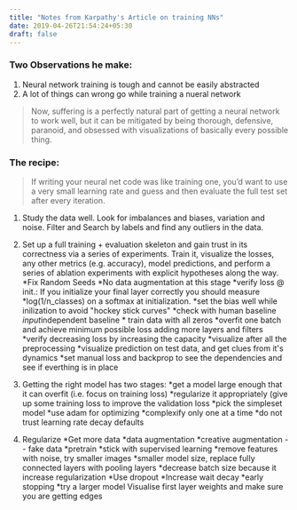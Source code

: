 ```yaml
---
title: "Notes from Karpathy's Article on training NNs"
date: 2019-04-26T21:54:24+05:30
draft: false
---
```


### Two Observations he make:
1. Neural network training is tough and cannot be easily abstracted
2. A lot of things can wrong go while training a nueral network

>Now, suffering is a perfectly natural part of getting a neural network to work well, but it can be mitigated by being thorough, defensive, paranoid, and obsessed with visualizations of basically every possible thing.

### The recipe:

>If writing your neural net code was like training one, you’d want to use a very small learning rate and guess and then evaluate the full test set after every iteration.

1. Study the data well. Look for imbalances and biases, variation and noise. Filter and Search by labels and find any outliers in the data.

2. Set up a full training + evaluation skeleton and gain trust in its correctness via a series of experiments.  Train it, visualize the losses, any other metrics (e.g. accuracy), model predictions, and perform a series of ablation experiments with explicit hypotheses along the way.
	*Fix Random Seeds
	*No data augmentation at this stage
	*verify loss @ init.: If you initialize your final layer correctly you should measure 
	*log(1/n_classes) on a softmax at initialization.
	*set the bias well while inilization to avoid "hockey stick curves"
	*check with human baseline
	*input*independent baseline * train data with all zeros
	*overfit one batch and achieve minimum possible loss adding more layers and filters
	*verify decreasing loss by increasing the capacity
	*visualize after all the preprocessing
	*visualize prediction on test data, and get clues from it's dynamics
	*set manual loss and backprop to see the dependencies and see if everthing is in place
3. Getting the right model has two stages:
	*get a model large enough that it can overfit (i.e. focus on training loss) 
	*regularize it appropriately (give up some training loss to improve the validation loss
	*pick the simpleset model
	*use adam for optimizing
	*complexify only one at a time
	*do not trust learning rate decay defaults
4. Regularize
	*Get more data
	*data augmentation
	*creative augmentation -- fake data
	*pretrain
	*stick with supervised learning
	*remove features with noise, try smaller images
	*smaller model size, replace fully connected layers with pooling layers
	*decrease batch size because it increase regularization
	*Use dropout
	*Increase wait decay
	*early stopping
	*try a larger model
	Visualise first layer weights and make sure you are getting edges